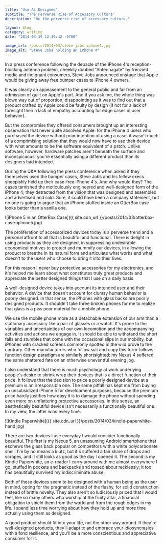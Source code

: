 ```yaml
---
title: "Use As Designed"
subtitle: "The Perverse Rise of Accessory Culture"
description: "On the perverse rise of accessory culture."

layout: blog
category: writing
date: "2014-03-19 12:39:42 -0700"

image_url: /posts/2014/03/steve-jobs-iphone4.jpg
image_alt: "Steve Jobs holding an iPhone 4"
---
```


In a press conference following the debacle of the iPhone 4's reception-blocking antenna problem, cheekily dubbed "Antennagate" by frenzied media and indignant consumers, Steve Jobs announced onstage that Apple would be giving away free bumper cases to iPhone 4 owners.

It was clearly an appeasement to the general public and far from an admission of guilt on Apple's part. And if you ask me, the whole thing was blown way out of proportion, disappointing as it was to find out that a product crafted by Apple could be faulty by design (if not for a lack of foresight then a lack of empathy accounting for edge cases in user behavior).

But the compromise they offered consumers brought up an interesting observation that never quite absolved Apple: for the iPhone 4 users who purchased the device without prior intention of using a case, it wasn't much of a comprimising solution that they would now have to use their device with what amounts to be the software equivalent of a patch. Unlike software, however, hardware patches aren't beneath the surface and inconspicuous; you're essentially using a different product than its designers had intended.

During the Q&A following the press conference when asked if they themselves used the bumper cases, Steve Jobs and his fellow execs sheepishly held up their case-free iPhone 4's. And why would they? The cases tarnished the meticulously engineered and well-designed form of the iPhone 4; they detracted from the vision that was designed and assembled and advertised and sold. Sure, it could have been a company statement, but no one is going to argue that an iPhone stuffed inside an OtterBox case looks better than a vanilla one.

![iPhone 5 in an OtterBox Case]({{ site.cdn_url }}/posts/2014/03/otterbox-case-iphone5.jpg)

The proliferation of accessorized devices today is a perverse trend and a personal affront to all that is beautiful and functional. There is delight in using products as they are designed, in suppressing undesirable economical motives to protect and mummify our devices, in allowing the product to breathe in its natural form and articulate what works and what doesn't to the users who choose to bring it into their lives.

For this reason I never buy protective accessories for my electronics, and it's  helped me learn about what constitutes truly great products and appreciate the better designed things that I use on a daily basis.

A well-designed device takes into account its intended user and their behavior. A device that doesn't account for clumsy human behavior is poorly designed. In that sense, the iPhones with glass backs are poorly designed products. It  shouldn't take three broken phones for me to realize that glass is a piss poor material for a mobile phone.

We use the mobile phone more as a detachable extension of our arm than a stationary accessory like a pair of glasses or a watch. It's prone to the variables and uncertainties of our own locomotion and the accompanying activities and actions we engage in. It should be able to withstand the short falls and stumbles that come with the occasional slips in our mobility, but iPhones with cracked screens commonly spotted in the wild prove to the contrary. Other manufacturers who follow suit and copy this form-follows-function design paradigm are similarly shortsighted: my Nexus 4 suffered the same shattered fate on an otherwise uneventful evening jog.

I also understand that there is much psychology at work underlying people's desire to shrink wrap their devices that is a direct function of their price. It follows that the decision to price a poorly designed device at a premium is an irresponsible one. The same pitfall has kept me from buying an unsubsidized iPhone 5 for development purposes, because the premium price hardly justifies how easy it is to damage the phone without spending even more on unflattering protective accessories. In this sense, an aesthetically beautiful device isn't necessarily a functionally beautiful one. In my view, the latter wins every time.

![Kindle Paperwhite]({{ site.cdn_url }}/posts/2014/03/kindle-paperwhite-hand.jpg)

There are two devices I use everyday I would consider functionally beautiful. The first is my Nexus 5, an unassuming Android smartphone that eschews the glass back popular on competitors with a white polycarbonate shell. I'm by no means a klutz, but it's suffered a fair share of drops and scrapes, and it still looks as good as the day I opened it. The second is my Kindle Paperwhite, an e-reader I carry around with me almost everywhere I go, stuffed in pockets and backpacks and tossed about recklessly; it too has beautifully survived my indiscriminate abuse.

Both of these devices seem to be designed with a human being as the user in mind, opting for the pragmatic instead of the flashy, for solid construction instead of brittle novelty. They also aren't so ludicrously priced that I would feel, like so many others who worship at the fruity altar, a financial obligation to shield them from the world and from the rough edges in my life. I spend less time worrying about how they hold up and more time actually using them as designed.

A good product should fit into your life, not the other way around. If they're well-designed products, they'll adapt to and embrace your idiosyncrasies with a fond resilience, and you'll be a more conscientious and appreciative consumer for it.
